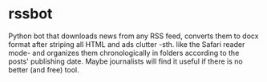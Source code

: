 # rssbot
Python bot that downloads news from any RSS feed, converts them to docx format after striping all HTML and ads clutter -sth. like the Safari reader mode- and organizes them chronologically in folders according to the posts' publishing date. 
Maybe journalists will find it useful if there is no better (and free) tool.
